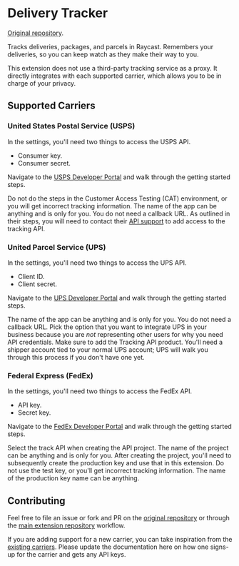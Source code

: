 # Delivery Tracker

[Original repository](https://github.com/halprin/raycast-delivery-tracker).

Tracks deliveries, packages, and parcels in Raycast.  Remembers your deliveries, so you can keep watch as they make
their way to you.

This extension does not use a third-party tracking service as a proxy.  It directly integrates with each supported
carrier, which allows you to be in charge of your privacy.

## Supported Carriers

### United States Postal Service (USPS)

In the settings, you'll need two things to access the USPS API.
- Consumer key.
- Consumer secret.

Navigate to the [USPS Developer Portal](https://developer.usps.com/) and walk through the getting started steps.

Do not do the steps in the Customer Access Testing (CAT) environment, or you will get incorrect tracking information.
The name of the app can be anything and is only for you.  You do not need a callback URL.  As outlined in their steps,
you will need to contact their [API support](mailto:APISupport@usps.gov) to add access to the tracking API.

### United Parcel Service (UPS)

In the settings, you'll need two things to access the UPS API.
- Client ID.
- Client secret.

Navigate to the [UPS Developer Portal](https://developer.ups.com/) and walk through the getting started steps.

The name of the app can be anything and is only for you.  You do not need a callback URL.  Pick the option that you want
to integrate UPS in your business because you are _not_ representing other users for why you need API credentials.  Make
sure to add the Tracking API product.  You'll need a shipper account tied to your normal UPS account; UPS will walk you
through this process if you don't have one yet.

### Federal Express (FedEx)

In the settings, you'll need two things to access the FedEx API.
- API key.
- Secret key.

Navigate to the [FedEx Developer Portal](https://developer.fedex.com/) and walk through the getting started steps.

Select the track API when creating the API project.  The name of the project can be anything and is only for you.  After
creating the project, you'll need to subsequently create the production key and use that in this extension.  Do not use
the test key, or you'll get incorrect tracking information.  The name of the production key name can be anything.

## Contributing

Feel free to file an issue or fork and PR on the
[original repository](https://github.com/halprin/raycast-delivery-tracker) or through the
[main extension repository](https://github.com/raycast/extensions) workflow.

If you are adding support for a new carrier, you can take inspiration from the [existing carriers](./src/providers).
Please update the documentation here on how one signs-up for the carrier and gets any API keys.
